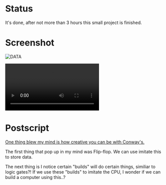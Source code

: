 # Status
It's done, after not more than 3 hours this small project is finished.

# Screenshot
![DATA](https://github.com/nvatuan/Conways-Game-of-Life_mytake/blob/master/screenshot.png?raw=true)

![DATA](https://github.com/nvatuan/Conways-Game-of-Life_mytake/blob/master/2019-07-12-21-07-35.webm)

# Postscript
[One thing blew my mind is how creative you can be with Conway's.](http://golly.sourceforge.net/)

The first thing that pop up in my mind was Flip-flop. We can use imitate this to store data.

The next thing is I notice certain "builds" will do certain things, similiar to logic gates?! If we use these "builds" to imitate the CPU, I wonder if we can build a computer using this..?
